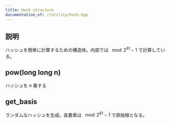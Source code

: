 ```yaml
---
title: Hash structure
documentation_of: //utility/hash.hpp
---
```


## 説明

ハッシュを簡単に計算するための構造体。内部では $\mod 2^{61} - 1$ で計算している。

## pow(long long n)

ハッシュを $n$ 乗する

## get_basis

ランダムなハッシュを生成。各要素は $\mod 2^{61} - 1$ で原始根となる。